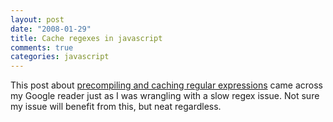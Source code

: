 ```yaml
--- 
layout: post
date: "2008-01-29"
title: Cache regexes in javascript
comments: true
categories: javascript
---
```


This post about <a href="http://blogs.sun.com/greimer/entry/pre_compile_and_cache_yer">precompiling and caching regular expressions</a> came across my Google reader just as I was wrangling with a slow regex issue. Not sure my issue will benefit from this, but neat regardless.